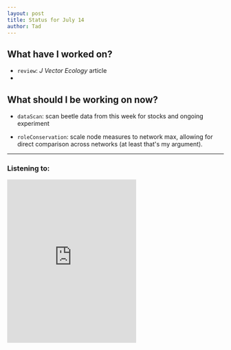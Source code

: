 ```yaml
---
layout: post
title: Status for July 14
author: Tad
---
```


## What have I worked on?


* `review`: _J Vector Ecology_ article
*




## What should I be working on now?

* `dataScan`: scan beetle data from this week for stocks and ongoing experiment

* `roleConservation`: scale node measures to network max, allowing for direct comparison across networks (at least that's my argument).


















---

### Listening to:
<iframe src="https://embed.spotify.com/?uri=spotify%3Atrack%3A1nV0pJUoUXFwLSFngLCmk8" width="300" height="380" frameborder="0" allowtransparency="true"></iframe>
 <i class='fa fa-code' style='color:pink'></i>
